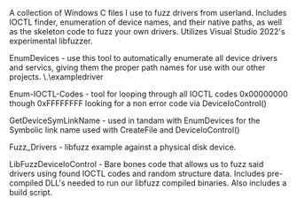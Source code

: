 A collection of Windows C files I use to fuzz drivers from userland. Includes IOCTL finder, enumeration of device names, and their native paths, as well as the skeleton code to fuzz your own drivers. Utilizes Visual Studio 2022's experimental libfuzzer.

EnumDevices - use this tool to automatically enumerate all device drivers and servics, giving them the proper path names for use with our other projects.
\\.\exampledriver

Enum-IOCTL-Codes - tool for looping through all IOCTL codes 0x00000000 though 0xFFFFFFFF looking for a non error code via DeviceIoControl()

GetDeviceSymLinkName - used in tandam with EnumDevices for the Symbolic link name used with CreateFile and DeviceIoControl()

Fuzz_Drivers - libfuzz example against a physical disk device.

LibFuzzDeviceIoControl - Bare bones code that allows us to fuzz said drivers using found IOCTL codes and random structure data. Includes pre-compiled DLL's needed to run our libfuzz compiled binaries. Also includes a build script.
